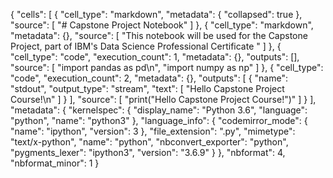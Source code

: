 {
 "cells": [
  {
   "cell_type": "markdown",
   "metadata": {
    "collapsed": true
   },
   "source": [
    "# Capstone Project Notebook"
   ]
  },
  {
   "cell_type": "markdown",
   "metadata": {},
   "source": [
    "This notebook will be used for the Capstone Project, part of IBM's Data Science Professional Certificate "
   ]
  },
  {
   "cell_type": "code",
   "execution_count": 1,
   "metadata": {},
   "outputs": [],
   "source": [
    "import pandas as pd\n",
    "import numpy as np"
   ]
  },
  {
   "cell_type": "code",
   "execution_count": 2,
   "metadata": {},
   "outputs": [
    {
     "name": "stdout",
     "output_type": "stream",
     "text": [
      "Hello Capstone Project Course!\n"
     ]
    }
   ],
   "source": [
    "print(\"Hello Capstone Project Course!\")"
   ]
  }
 ],
 "metadata": {
  "kernelspec": {
   "display_name": "Python 3.6",
   "language": "python",
   "name": "python3"
  },
  "language_info": {
   "codemirror_mode": {
    "name": "ipython",
    "version": 3
   },
   "file_extension": ".py",
   "mimetype": "text/x-python",
   "name": "python",
   "nbconvert_exporter": "python",
   "pygments_lexer": "ipython3",
   "version": "3.6.9"
  }
 },
 "nbformat": 4,
 "nbformat_minor": 1
}
